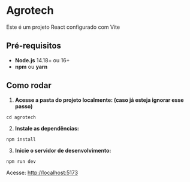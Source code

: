 # Agrotech 

Este é um projeto React configurado com Vite

## Pré-requisitos

- **Node.js** 14.18+ ou 16+
- **npm** ou **yarn**

## Como rodar

1. **Acesse a pasta do projeto localmente: (caso já esteja ignorar esse passo)**

`cd agrotech`

2. **Instale as dependências:**

`npm install`

3. **Inicie o servidor de desenvolvimento:**

`npm run dev`

Acesse: [http://localhost:5173](http://localhost:5173)